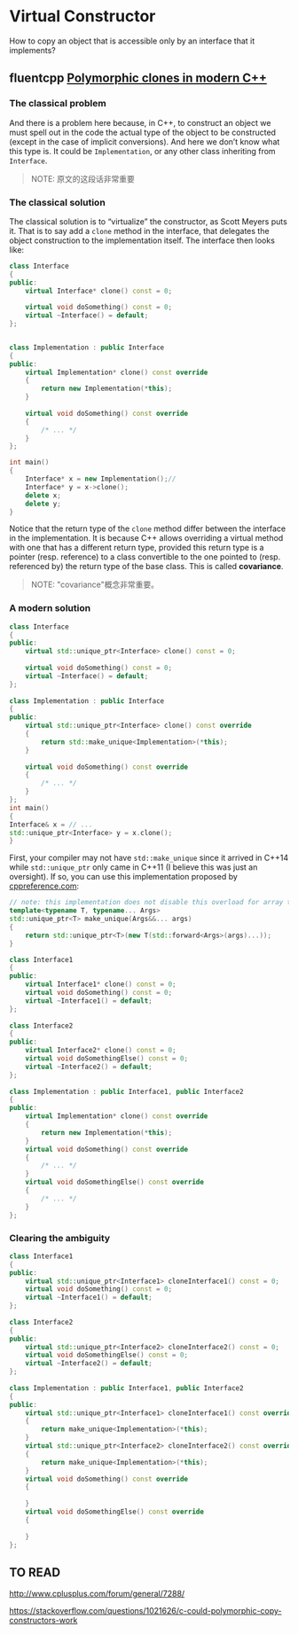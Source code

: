 # Virtual Constructor

How to copy an object that is accessible only by an interface that it implements?



## fluentcpp [Polymorphic clones in modern C++](https://www.fluentcpp.com/2017/09/08/make-polymorphic-copy-modern-cpp/)

### The classical problem

And there is a problem here because,  in C++, to construct an object we must spell out in the code the actual type of the object to be constructed (except in the case of implicit conversions). And here we don’t know what this type is. It could be `Implementation`, or any other class inheriting from `Interface`.

> NOTE: 原文的这段话非常重要



### The classical solution

The classical solution is to “virtualize” the constructor, as Scott Meyers puts it. That is to say add a `clone` method in the interface, that delegates the object construction to the implementation itself. The interface then looks like:

```c++
class Interface
{
public:
    virtual Interface* clone() const = 0;
 
    virtual void doSomething() const = 0;
    virtual ~Interface() = default;
};


class Implementation : public Interface
{
public:
    virtual Implementation* clone() const override
    {
        return new Implementation(*this);
    }
 
    virtual void doSomething() const override
    {
        /* ... */
    }
};

int main()
{
	Interface* x = new Implementation();// 
	Interface* y = x->clone();
    delete x;
    delete y;
}
```



Notice that the return type of the `clone` method differ between the interface in the implementation. It is because C++ allows overriding a virtual method with one that has a different return type, provided this return type is a pointer (resp. reference) to a class convertible to the one pointed to (resp. referenced by) the return type of the base class. This is called **covariance**.

> NOTE: "covariance"概念非常重要。

### A modern solution

```c++
class Interface
{
public:
    virtual std::unique_ptr<Interface> clone() const = 0;
 
    virtual void doSomething() const = 0;
    virtual ~Interface() = default;
};
 
class Implementation : public Interface
{
public:
    virtual std::unique_ptr<Interface> clone() const override
    {
        return std::make_unique<Implementation>(*this);
    }
 
    virtual void doSomething() const override
    {
        /* ... */
    }
};
int main()
{
Interface& x = // ...
std::unique_ptr<Interface> y = x.clone();
}
```



First, your compiler may not have `std::make_unique` since it arrived in C++14 while `std::unique_ptr` only came in C++11 (I believe this was just an oversight). If so, you can use this implementation proposed by [cppreference.com](http://en.cppreference.com/w/cpp/memory/unique_ptr/make_unique):

```c++
// note: this implementation does not disable this overload for array types
template<typename T, typename... Args>
std::unique_ptr<T> make_unique(Args&&... args)
{
    return std::unique_ptr<T>(new T(std::forward<Args>(args)...));
}
```



```c++
class Interface1
{
public:
    virtual Interface1* clone() const = 0;
    virtual void doSomething() const = 0;
    virtual ~Interface1() = default;
};
 
class Interface2
{
public:
    virtual Interface2* clone() const = 0;
    virtual void doSomethingElse() const = 0;
    virtual ~Interface2() = default;
};
 
class Implementation : public Interface1, public Interface2
{
public:
    virtual Implementation* clone() const override
    {
        return new Implementation(*this);
    }
    virtual void doSomething() const override
    {
        /* ... */
    }
    virtual void doSomethingElse() const override
    {
        /* ... */
    }
};
```

### Clearing the ambiguity

```c++
class Interface1
{
public:
    virtual std::unique_ptr<Interface1> cloneInterface1() const = 0;
    virtual void doSomething() const = 0;
    virtual ~Interface1() = default;
};
 
class Interface2
{
public:
    virtual std::unique_ptr<Interface2> cloneInterface2() const = 0;
    virtual void doSomethingElse() const = 0;
    virtual ~Interface2() = default;
};
 
class Implementation : public Interface1, public Interface2
{
public:
    virtual std::unique_ptr<Interface1> cloneInterface1() const override
    {
        return make_unique<Implementation>(*this);
    }
    virtual std::unique_ptr<Interface2> cloneInterface2() const override
    {
        return make_unique<Implementation>(*this);
    }
    virtual void doSomething() const override
    {
        
    }
    virtual void doSomethingElse() const override
    {
        
    }
};
```



## TO READ

http://www.cplusplus.com/forum/general/7288/

https://stackoverflow.com/questions/1021626/c-could-polymorphic-copy-constructors-work
